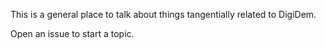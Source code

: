 This is a general place to talk about things tangentially related to DigiDem.

Open an issue to start a topic.
